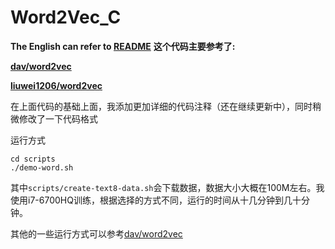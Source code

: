 # Word2Vec_C
**The English can refer to <a href="https://github.com/Link-Li/Word2Vec_C" traget="_blank">README</a>**
**这个代码主要参考了:**

**<a href="https://github.com/dav/word2vec" target="_blank">dav/word2vec</a>**

**<a href="https://github.com/liuwei1206/word2vec" target="_blank">liuwei1206/word2vec</a>**

在上面代码的基础上面，我添加更加详细的代码注释（还在继续更新中），同时稍微修改了一下代码格式

运行方式
```
cd scripts
./demo-word.sh
```
其中`scripts/create-text8-data.sh`会下载数据，数据大小大概在100M左右。我使用i7-6700HQ训练，根据选择的方式不同，运行的时间从十几分钟到几十分钟。

其他的一些运行方式可以参考<a href="https://github.com/dav/word2vec" target="_blank">dav/word2vec</a>


